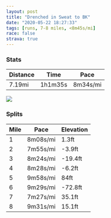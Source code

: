 ```yaml
---
layout: post
title: "Drenched in Sweat to BK"
date: "2020-05-22 18:27:33"
tags: [runs, 7-8 miles, <8m45s/mi]
race: false
strava: true
---
```


### Stats

| Distance | Time | Pace |
|----------|------|------|
|7.19mi|1h1m35s|8m34s/mi|

<img src='https://maps.googleapis.com/maps/api/staticmap?maptype=roadmap&path=enc:_cwwFrisbMfAyBd@kAL_@b@yBrAkBTw@Hq@Zy@^sB\GRP|@PNM`@w@RqANm@Zk@T{@L[b@k@AI^w@CYL[?u@F]d@m@Vs@x@gALYE}AT{@l@ErARl@WnHh@BNJHb@@lAvARFhCcA~@G?Gl@Wr@n@fAJbAp@XIbAFdAUd@TpAEj@LPNpA\bBc@f@Fd@`@j@Rd@GXM@KJ@|@RNTt@CLFd@z@TL`EOr@H\c@RC`@TbAXZ?VPRA~Bj@xALr@Vn@?zB`@h@X^`@JTf@Rp@r@^LnANZCn@Jx@oAZCl@Fv@S`@LjAx@n@IVMtElArBTlAd@`@ZL^`@VRX\J^d@PHn@jAbAfAj@Nb@?v@\HTLJ`Ct@lAn@Fp@LNJb@lA|AXj@JHjARl@f@x@V\t@j@v@bAv@\d@dBj@l@f@x@P\h@Tf@vAlBPj@V^^LfA|@hAl@pArAt@\tAbA~@lAz@TPTZLdAhAGBLHR^t@h@XLj@OdC~An@j@LSAUZ_@F@h@u@F}@r@}ALq@PORD|@~@v@Td@h@l@`@|@\LOb@Gf@Ht@ZFL|AhA`@RPPJd@pALRIXc@`@[F]NW`@SXuAP_@^WFW\MCQTZ`AUpAVBMtADRFN`@JQj@Y\Ev@Tv@KT^BGGMg@W]a@KSKo@mBmCSeA@i@Eo@Oe@QOi@L[Co@]MWS?Oq@e@q@?S{BoC{AeA_Ai@YYQc@iBmAUK@ORODe@PQnAi@nByAX]lDuAvA_AjCs@l@]n@i@pC_Ah@m@`Bw@h@OhCoCRAn@YT@TMZo@dB{Ar@{Ab@e@z@a@V[|@Sn@k@`@MRYv@WnAs@n@Ql@k@z@i@rAg@tAeBdAo@n@M@[Na@b@QDOPSj@QAFH?dCYdA^^Fd@XlJ|@`@OKa@OqCC{C]q@QuAAo@NCLUEi@Hi@@i@Ku@Qq@E}@DWbGmC^\TG~]gYEI?[GS?w@K_@IwADkAEaBFi@?qBFcBBIBgAEkBDaAP[S}@NyAAc@BOEYAw@TeABo@EcEIWHyAHq@Ic@IcB?i@LS?KY{@Dg@CWCi@f@[~Bs@~DSfBQNK&key=AIzaSyC1MId7bFpkLXNAaYhBSTb8jLyiSqzbDtM&size=800x800&markers=color:yellow|label:S|40.75584,-73.99594&markers=color:green|label:F|40.690820000000016,-73.96661000000007'>

### Splits

| Mile | Pace | Elevation |
|------|------|-----------|
|1|8m08s/mi|1.3ft|
|2|7m55s/mi|-3.9ft|
|3|8m24s/mi|-19.4ft|
|4|8m28s/mi|-6.2ft|
|5|9m58s/mi|84ft|
|6|9m29s/mi|-72.8ft|
|7|7m27s/mi|35.1ft|
|8|9m31s/mi|15.1ft|
